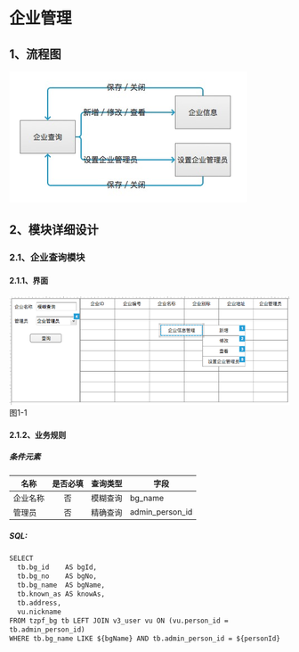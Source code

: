 # 企业管理
## 1、流程图
![](./企业管理模块流程图.png)

## 2、模块详细设计

### 2.1、企业查询模块

#### 2.1.1、界面
![](./企业查询界面.png)
图1-1

#### 2.1.2、业务规则
##### 条件元素

|名称|是否必填|查询类型|字段|
|---|:-----:|:-----:|-------|
|企业名称|否|模糊查询|bg_name|
|管理员|否|精确查询|admin_person_id|

##### SQL:
```
SELECT
  tb.bg_id    AS bgId,
  tb.bg_no    AS bgNo,
  tb.bg_name  AS bgName,
  tb.known_as AS knowAs,
  tb.address,
  vu.nickname
FROM tzpf_bg tb LEFT JOIN v3_user vu ON (vu.person_id = tb.admin_person_id)
WHERE tb.bg_name LIKE ${bgName} AND tb.admin_person_id = ${personId}
```